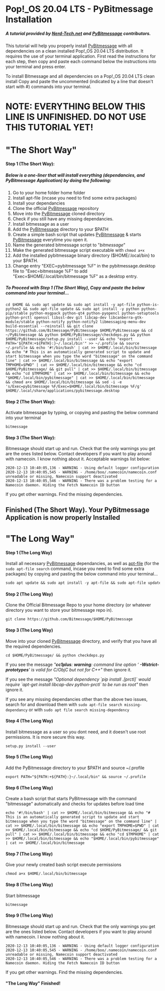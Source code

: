 # Pop!_OS 20.04 LTS - PyBitmessage Installation
##### A tutorial provided by [Nerd-Tech.net](https://www.nerd-tech.net) and [PyBitmessage](https://github.com/Bitmessage/PyBitmessage) contributors.

This tutorial will help you properly install [PyBitmessage](https://github.com/Bitmessage/PyBitmessage) with all dependencies on a clean installed Pop!_OS 20.04 LTS distribution. It requires the use of your terminal application. First read the instructions for each step, then copy and paste each command below the instructions into your terminal and press enter.

To install Bitmessage and all dependencies on a Pop!_OS 20.04 LTS clean install
Copy and paste the uncommented (indicated by a line that doesn't start with #) commands into your terminal.

# NOTE: EVERYTHING BELOW THIS LINE IS UNFINISHED. DO NOT USE THIS TUTORIAL YET!

# "The Short Way"
#### Step 1 (The Short Way):
##### Below is a one-liner that will install everything (dependancies, and PyBitmessage Application) by doing the following:
  1) Go to your home folder home folder
  2) Install apt-file (incase you need to find some extra packages)
  3) Install your dependancies 
  4) Clone the official [PyBitmessage](https://github.com/Bitmessage/PyBitmessage) repository
  5) Move into the [PyBitmessage](https://github.com/Bitmessage/PyBitmessage) cloned directory
  6) Check if you still have any missing dependancies.
  7) Install bitmessage as a user
  8) Add the [PyBitmessage](https://github.com/Bitmessage/PyBitmessage) directory to your $PATH
  9) Create a simple bash script that updates [PyBitmessage](https://github.com/Bitmessage/PyBitmessage) & starts [PyBitmessage](https://github.com/Bitmessage/PyBitmessage) everytime you open it.
  10) Name the generated bitmessage script to "_bitmessage_" 
  11) Make the generated bitmessage script executable with ```chmod a+x```
  12) Add the installed pybitmessage binary directory ($HOME/.local/bin} to your $PATH.
  13) Change entry "EXEC=pybitmessage %F" in the pybitmessage.desktop file to "Exec=bitmessage %F" to add "Exec=$HOME/.local/bin/bitmessage %F" as a desktop entry.

##### To Proceed with Step 1 (The Short Way), Copy and paste the below command into your terminal...
```
cd $HOME && sudo apt update && sudo apt install -y apt-file python-is-python2 && sudo apt-file update && sudo apt install -y python python-pip/stable python-msgpack python-qt4 python-pyopencl python-setuptools python-prctl openssl libssl-dev git libcap-dev libcanberra-gtk-module/stable python-notify python-notify2 libmessaging-menu-dev build-essential --reinstall && git clone https://github.com/Bitmessage/PyBitmessage $HOME/PyBitmessage && cd ~/PyBitmessage && python $HOME/PyBitmessage/checkdeps.py && python $HOME/PyBitmessage/setup.py install --user && echo "export PATH='${PATH:+${PATH}:}~/.local/bin'" >> ~/.profile && source ~/.profile && echo '#!/bin/bash' | cat >> $HOME/.local/bin/bitmessage && echo "# This is an automatically generated script to update and start bitmessage when you type the word "bitmessage" on the command line" | cat >> $HOME/.local/bin/bitmessage && echo "export TMPHOME=$PWD" | cat >> $HOME/.local/bin/bitmessage && echo "cd $HOME/PyBitmessage/ && git pull" | cat >> $HOME/.local/bin/bitmessage && echo "cd $TMPHOME" | cat >> $HOME/.local/bin/bitmessage && echo "$HOME/.local/bin/pybitmessage" | cat >> $HOME/.local/bin/bitmessage && chmod a+x $HOME/.local/bin/bitmessage && sed -i -e 's/Exec=pybitmessage %F/Exec=$HOME/.local/bin/bitmessage %F/g' $HOME/.local/share/applications/pybitmessage.desktop
```
#### Step 2 (The Short Way): 
Activate bitmessage by typing, or copying and pasting the below command into your terminal
```
bitmessage
```
#### Step 3 (The Short Way):
Bitmessage should start up and run.
Check that the only warnings you get are the ones listed below.
Contact developers if you want to play around with namecoin. I know nothing about it.
Acceptable warnings list below:
```
2020-12-13 10:40:05,136 - WARNING - Using default logger configuration
2020-12-13 10:40:05,545 - WARNING - /home/boo/.namecoin/namecoin.conf unreadable or missing, Namecoin support deactivated
2020-12-13 10:40:05,546 - WARNING - There was a problem testing for a Namecoin daemon. Hiding the Fetch Namecoin ID button
```
If you get other warnings. Find the missing dependencies.

## Finished (The Short Way). Your PyBitmessage Application is now properly Installed

# "The Long Way" 
#### Step 1 (The Long Way)
Install all necessary [PyBitmessage](https://github.com/Bitmessage/PyBitmessage) dependancies, as well as [apt-file](https://packages.debian.org/buster/apt-file) (for the ```sudo apt-file search``` command, incase you need to find some extra packages) by copying and pasting the below command into your terminal...
```markdown
sudo apt update && sudo apt install -y apt-file && sudo apt-file update && sudo apt install -y python python-pip/stable python-msgpack python-qt4 python-pyopencl python-setuptools python-prctl openssl libssl-dev git libcap-dev libcanberra-gtk-module/stable python-notify python-notify2 libmessaging-menu-dev build-essential --reinstall
```
#### Step 2 (The Long Way)
Clone the Official Bitmessage Repo to your home directory (or whatever directory you want to store your bitmessage repo in).
```
git clone https://github.com/Bitmessage/$HOME/PyBitmessage
```
#### Step 3 (The Long Way)
Move into your cloned [PyBitmessage](https://github.com/Bitmessage/PyBitmessage) directory, and verify that you have all the required dependencies.
```
cd $HOME/PyBitmessage/ && python checkdeps.py
```
If you see the message _"***cc1plus***: ***warning***: command line option ‘ ***-Wstrict-prototypes***’ is valid for C/ObjC but not for C++"_
then ignore it.

If you see the message _"Optional dependency \`pip install .[prctl]\` would require \`apt-get install libcap-dev python-prctl\` to be run as root"_
then ignore it.

If you see any missing dependancies other than the above two issues, search for and download them with ```sudo apt-file search missing-dependancy``` or with ```sudo apt file search missing-dependency```

#### Step 4 (The Long Way)
Install bitmessage as a user so you dont need, and it doesn't use root permissions. It is more secure this way.
```
setup.py install --user
```
#### Step 5 (The Long Way)
Add the PyBitmessage directory to your $PATH and source ~/.profile
```
export PATH="${PATH:+${PATH}:}~/.local/bin" && source ~/.profile
```
#### Step 6 (The Long Way)
Create a bash script that starts PyBitmessage with the command "bitmessage" automatically and checks for updates before load time 
```
echo '#!/bin/bash' | cat >> $HOME/.local/bin/bitmessage && echo "# This is an automatically generated script to update and start bitmessage when you type the word "bitmessage" on the command line" | cat >> $HOME/.local/bin/bitmessage && echo "export TMPHOME=$PWD" | cat >> $HOME/.local/bin/bitmessage && echo "cd $HOME/PyBitmessage/ && git pull" | cat >> $HOME/.local/bin/bitmessage && echo "cd $TMPHOME" | cat >> $HOME/.local/bin/bitmessage && echo "$HOME/.local/bin/pybitmessage" | cat >> $HOME/.local/bin/bitmessage
```
#### Step 7 (The Long Way)
Give your newly created bash script execute permissions
```
chmod a+x $HOME/.local/bin/bitmessage
```
#### Step 8 (The Long Way)
Start bitmessage
```
bitmessage
```
#### Step 9 (The Long Way)
Bitmessage should start up and run.
Check that the only warnings you get are the ones listed below.
Contact developers if you want to play around with namecoin. I know nothing about it.
```
2020-12-13 10:40:05,136 - WARNING - Using default logger configuration
2020-12-13 10:40:05,545 - WARNING - /home/boo/.namecoin/namecoin.conf unreadable or missing, Namecoin support deactivated
2020-12-13 10:40:05,546 - WARNING - There was a problem testing for a Namecoin daemon. Hiding the Fetch Namecoin ID button
```
If you get other warnings. Find the missing dependencies.

#### "The Long Way"  Finished!
